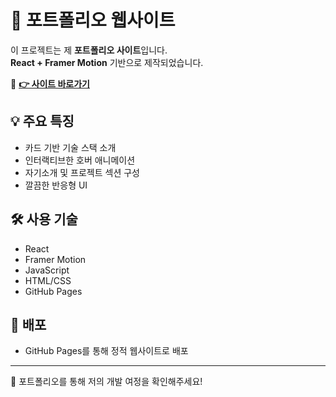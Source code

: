 # 🎨 포트폴리오 웹사이트

이 프로젝트는 제 **포트폴리오 사이트**입니다.  
**React + Framer Motion** 기반으로 제작되었습니다.

🔗 **[👉 사이트 바로가기](https://guensoo.github.io)**

## 💡 주요 특징
- 카드 기반 기술 스택 소개
- 인터랙티브한 호버 애니메이션
- 자기소개 및 프로젝트 섹션 구성
- 깔끔한 반응형 UI

## 🛠 사용 기술
- React
- Framer Motion
- JavaScript
- HTML/CSS
- GitHub Pages

## 📂 배포
- GitHub Pages를 통해 정적 웹사이트로 배포

---

👀 포트폴리오를 통해 저의 개발 여정을 확인해주세요!
